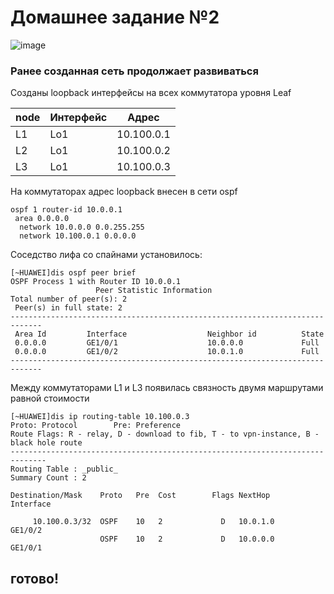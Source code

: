 # Домашнее задание №2
![image](https://github.com/pavbox-pavbox/course_otus/assets/97456111/5170ea9b-cf6f-4000-8e9d-d4950382919b)

### Ранее созданная сеть продолжает развиваться

Созданы loopback интерфейсы на всех коммутатора уровня Leaf

|node|Интерфейс|Адрес|
|-|-|-|
|L1|Lo1|10.100.0.1|
|L2|Lo1|10.100.0.2|
|L3|Lo1|10.100.0.3|

На коммутаторах адрес loopback внесен в сети ospf

    ospf 1 router-id 10.0.0.1
     area 0.0.0.0
      network 10.0.0.0 0.0.255.255
      network 10.100.0.1 0.0.0.0

Соседство лифа со спайнами установилось:

    [~HUAWEI]dis ospf peer brief
    OSPF Process 1 with Router ID 10.0.0.1
                       Peer Statistic Information
    Total number of peer(s): 2
     Peer(s) in full state: 2
    -----------------------------------------------------------------------------
     Area Id         Interface                  Neighbor id          State
     0.0.0.0         GE1/0/1                    10.0.0.0             Full
     0.0.0.0         GE1/0/2                    10.0.1.0             Full
    -----------------------------------------------------------------------------

Между коммутаторами L1 и L3 появилась связность двумя маршрутами равной стоимости

    [~HUAWEI]dis ip routing-table 10.100.0.3
    Proto: Protocol        Pre: Preference
    Route Flags: R - relay, D - download to fib, T - to vpn-instance, B - black hole route
    ------------------------------------------------------------------------------
    Routing Table : _public_
    Summary Count : 2
    
    Destination/Mask    Proto   Pre  Cost        Flags NextHop         Interface
    
         10.100.0.3/32  OSPF    10   2             D   10.0.1.0        GE1/0/2
                        OSPF    10   2             D   10.0.0.0        GE1/0/1
## готово!

